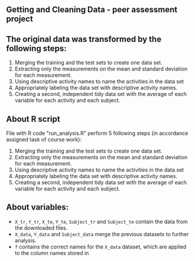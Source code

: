 ## Getting and Cleaning Data - peer assessment project

## The original data was transformed by the following steps:

  1. Merging the training and the test sets to create one data set.
  2. Extracting only the measurements on the mean and standard deviation    for each measurement. 
  3. Using descriptive activity names to name the activities in the data    set
  4. Appropriately labeling the data set with descriptive activity names. 
  5. Creating a second, independent tidy data set with the average of each   variable for each activity and each subject. 

## About R script
  File with R code "run_analysis.R" perform 5 following steps (in   accordance assigned task of course work):

  1. Merging the training and the test sets to create one data set.
  2. Extracting only the measurements on the mean and standard deviation    for each measurement. 
  3. Using descriptive activity names to name the activities in the data    set
  4. Appropriately labeling the data set with descriptive activity names. 
  5. Creating a second, independent tidy data set with the average of each    variable for each activity and each subject. 
  
## About variables:   
  * `X_tr`, `Y_tr`, `X_te`, `Y_te`, `Subject_tr` and `Subject_te` contain   the data from the downloaded files.
  * `X_data`, `Y_data` and `Subject_data` merge the previous datasets to    further analysis.
  * `f` contains the correct names for the `X_data` dataset, which are      applied to the column names stored in
